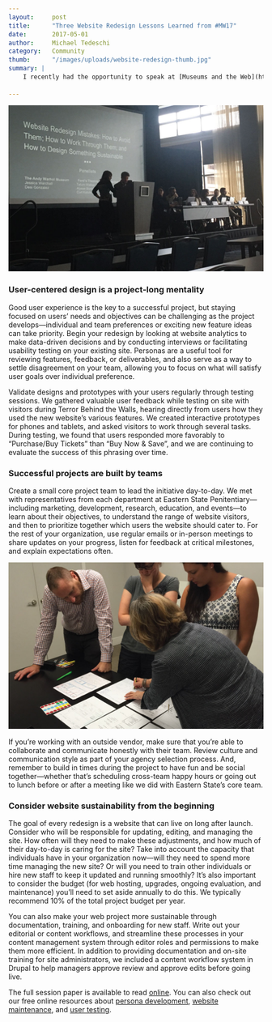 ```yaml
---
layout:     post
title:      "Three Website Redesign Lessons Learned from #MW17"
date:       2017-05-01
author:     Michael Tedeschi
category:   Community
thumb:      "/images/uploads/website-redesign-thumb.jpg"
summary: |
    I recently had the opportunity to speak at [Museums and the Web](http://mw17.mwconf.org) on a panel alongside [Ford’s Theatre](http://fords.org), [FastSpot](http://fastspot.com), and the [Andy Warhol Museum](http://www.warhol.org) to share our experience working on the new website for [Eastern State Penitentiary](http://easternstate.org) and [Terror Behind the Walls](http://easternstate.org/halloween). The session, _Website Redesign Mistakes: How to Avoid Them, How to Work Through Them, and How to Design Something Sustainable_, focused on our unique experiences and shared lessons learned.

---
```



![Michael Tedeschi at the #MW17 Museums and the Web Panel](/images/uploads/website-redesign-01.jpg)

### User-centered design is a project-long mentality
Good user experience is the key to a successful project, but staying focused on users’ needs and objectives can be challenging as the project develops—individual and team preferences or exciting new feature ideas can take priority. Begin your redesign by looking at website analytics to make data-driven decisions and by conducting interviews or facilitating usability testing on your existing site. Personas are a useful tool for reviewing features, feedback, or deliverables, and also serve as a way to settle disagreement on your team, allowing you to focus on what will satisfy user goals over individual preference.

Validate designs and prototypes with your users regularly through testing sessions. We gathered valuable user feedback while testing on site with visitors during Terror Behind the Walls, hearing directly from users how they used the new website’s various features. We created interactive prototypes for phones and tablets, and asked visitors to work through several tasks. During testing, we found that users responded more favorably to “Purchase/Buy Tickets” than “Buy Now & Save”, and we are continuing to evaluate the success of this phrasing over time.

### Successful projects are built by teams
Create a small core project team to lead the initiative day-to-day. We met with representatives from each department at Eastern State Penitentiary—including marketing, development, research, education, and events—to learn about their objectives, to understand the range of website visitors, and then to prioritize together which users the website should cater to. For the rest of your organization, use regular emails or in-person meetings to share updates on your progress, listen for feedback at critical milestones, and explain expectations often.

![Conducting collaborative design sketching with Eastern State Penitentiary](/images/uploads/website-redesign-02.jpg)

If you’re working with an outside vendor, make sure that you’re able to collaborate and communicate honestly with their team. Review culture and communication style as part of your agency selection process. And, remember to build in times during the project to have fun and be social together—whether that’s scheduling cross-team happy hours or going out to lunch before or after a meeting like we did with Eastern State’s core team.

### Consider website sustainability from the beginning
The goal of every redesign is a website that can live on long after launch. Consider who will be responsible for updating, editing, and managing the site. How often will they need to make these adjustments, and how much of their day-to-day is caring for the site? Take into account the capacity that individuals have in your organization now—will they need to spend more time managing the new site? Or will you need to train other individuals or hire new staff to keep it updated and running smoothly? It’s also important to consider the budget (for web hosting, upgrades, ongoing evaluation, and maintenance) you’ll need to set aside annually to do this. We typically recommend 10% of the total project budget per year.

You can also make your web project more sustainable through documentation, training, and onboarding for new staff.  Write out your editorial or content workflows, and streamline these processes in your content management system through editor roles and permissions to make them more efficient. In addition to providing documentation and on-site training for site administrators, we included a content workflow system in Drupal to help managers approve review and approve edits before going live.

The full session paper is available to read [online](http://mw17.mwconf.org/paper/website-redesign-mistakes-how-to-avoid-them-how-to-work-through-them-and-how-to-design-something-sustainable/). You can also check out our free online resources about [persona development](http://interactivemechanics.com/workshops/creating-effective-personas/), [website maintenance](http://localhost:4000/workshops/website-maintenance-for-arts-culture/), and [user testing](http://localhost:4000/workshops/user-experience-for-museums/).